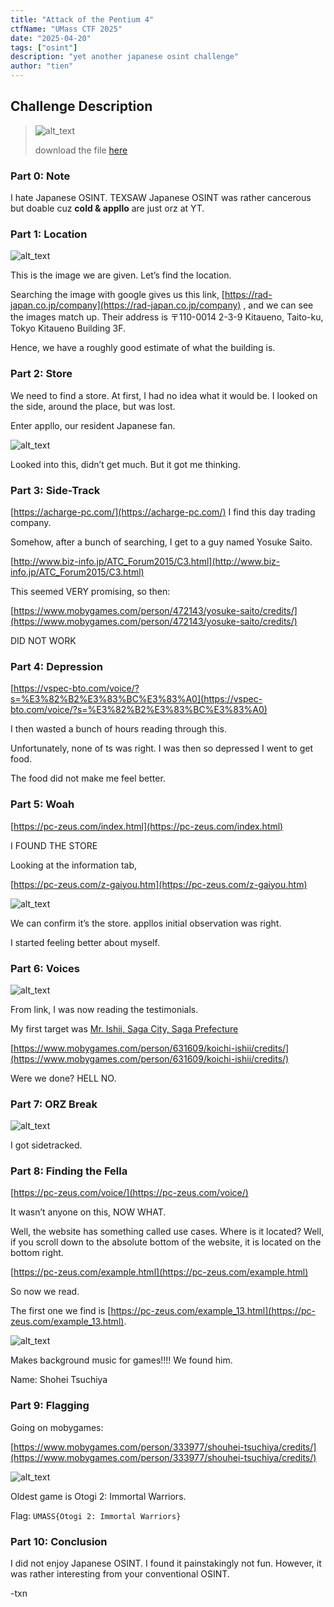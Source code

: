 ```yaml
---
title: "Attack of the Pentium 4"
ctfName: "UMass CTF 2025"
date: "2025-04-20"
tags: ["osint"]
description: "yet another japanese osint challenge"
author: "tien"
---
```


## Challenge Description

> ![alt_text](/api/writeup-assets/umass2025/pentium/image1.png)
>
> download the file [here](/api/writeup-assets/umass2025/pentium/image.jpeg)

### Part 0: Note

I hate Japanese OSINT. TEXSAW Japanese OSINT was rather cancerous but doable cuz **cold & appllo** are just orz at YT.

### Part 1: Location

![alt_text](/api/writeup-assets/umass2025/pentium/image2.png "image_tooltip")

This is the image we are given. Let’s find the location.

Searching the image with google gives us this link, [https://rad-japan.co.jp/company](https://rad-japan.co.jp/company) , and we can see the images match up. Their address is 〒110-0014 2-3-9 Kitaueno, Taito-ku, Tokyo Kitaueno Building 3F.

Hence, we have a roughly good estimate of what the building is.

### Part 2: Store

We need to find a store. At first, I had no idea what it would be. I looked on the side, around the place, but was lost.

Enter appllo, our resident Japanese fan.

![alt_text](/api/writeup-assets/umass2025/pentium/image3.png "image_tooltip")

Looked into this, didn’t get much. But it got me thinking.

### Part 3: Side-Track

[https://acharge-pc.com/](https://acharge-pc.com/) I find this day trading company.

Somehow, after a bunch of searching, I get to a guy named Yosuke Saito.

[http://www.biz-info.jp/ATC_Forum2015/C3.html](http://www.biz-info.jp/ATC_Forum2015/C3.html)

This seemed VERY promising, so then:

[https://www.mobygames.com/person/472143/yosuke-saito/credits/](https://www.mobygames.com/person/472143/yosuke-saito/credits/)

DID NOT WORK

### Part 4: Depression

[https://vspec-bto.com/voice/?s=%E3%82%B2%E3%83%BC%E3%83%A0](https://vspec-bto.com/voice/?s=%E3%82%B2%E3%83%BC%E3%83%A0)

I then wasted a bunch of hours reading through this.

Unfortunately, none of ts was right. I was then so depressed I went to get food.

The food did not make me feel better.

### Part 5: Woah

[https://pc-zeus.com/index.html](https://pc-zeus.com/index.html)

I FOUND THE STORE

Looking at the information tab,

[https://pc-zeus.com/z-gaiyou.htm](https://pc-zeus.com/z-gaiyou.htm)

![alt_text](/api/writeup-assets/umass2025/pentium/image4.png "image_tooltip")

We can confirm it’s the store. appllos initial observation was right.

I started feeling better about myself.

### Part 6: Voices

![alt_text](/api/writeup-assets/umass2025/pentium/image5.png "image_tooltip")

From link, I was now reading the testimonials.

My first target was [Mr. Ishii, Saga City, Saga Prefecture](https://pc-zeus.com/voice/?p=4)

[https://www.mobygames.com/person/631609/koichi-ishii/credits/](https://www.mobygames.com/person/631609/koichi-ishii/credits/)

Were we done? HELL NO.

### Part 7: ORZ Break

![alt_text](/api/writeup-assets/umass2025/pentium/image6.png "image_tooltip")

I got sidetracked.

### Part 8: Finding the Fella

[https://pc-zeus.com/voice/](https://pc-zeus.com/voice/)

It wasn’t anyone on this, NOW WHAT.

Well, the website has something called use cases.
Where is it located? Well, if you scroll down to the absolute bottom of the website, it is located on the bottom right.

[https://pc-zeus.com/example.html](https://pc-zeus.com/example.html)

So now we read.

The first one we find is [https://pc-zeus.com/example_13.html](https://pc-zeus.com/example_13.html).

![alt_text](/api/writeup-assets/umass2025/pentium/image7.png "image_tooltip")

Makes background music for games!!!! We found him.

Name: Shohei Tsuchiya

### Part 9: Flagging

Going on mobygames:

[https://www.mobygames.com/person/333977/shouhei-tsuchiya/credits/](https://www.mobygames.com/person/333977/shouhei-tsuchiya/credits/)

![alt_text](/api/writeup-assets/umass2025/pentium/image8.png "image_tooltip")

Oldest game is Otogi 2: Immortal Warriors.

Flag: `UMASS{Otogi 2: Immortal Warriors}`

### Part 10: Conclusion

I did not enjoy Japanese OSINT. I found it painstakingly not fun. However, it was rather interesting from your conventional OSINT.

-txn
